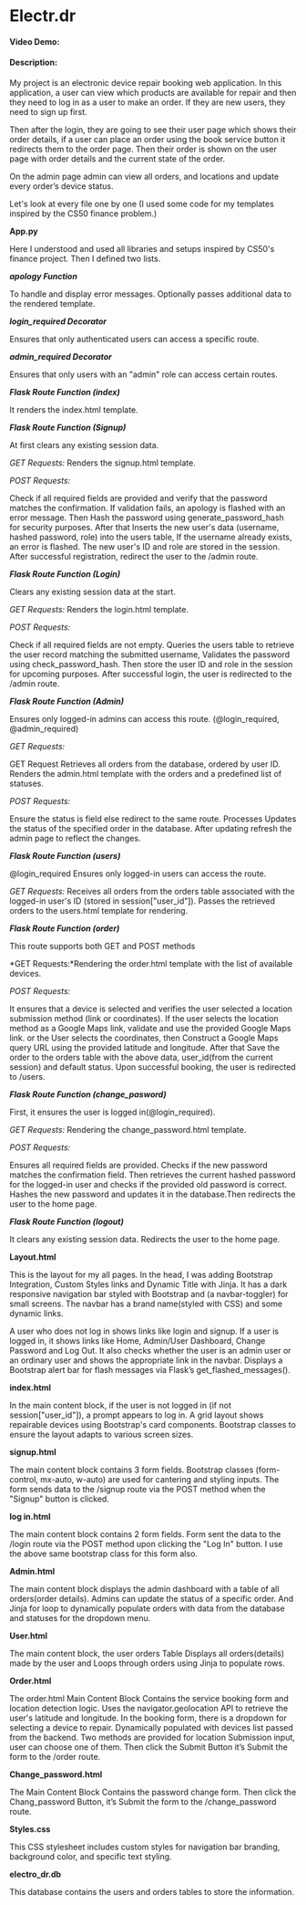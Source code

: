 
# Electr.dr

#### Video Demo:
#### Description:
My project is an electronic device repair booking web application. In this application, a user can view which products are available for repair and then they need to log in as a user to make an order. If they are new users, they need to sign up first.

Then after the login, they are going to see their user page which shows their order details, if a user can place an order using the book service button it redirects them to the order page. Then their order is shown on the user page with order details and the current state of the order.

On the admin page admin can view all orders, and locations and update every order’s device status.

Let's look at every file one by one
(I used some code for my templates inspired by the CS50 finance problem.)

**App.py**

Here I understood and used all libraries and setups inspired by CS50's finance project.
Then I defined two lists.

***apology Function***

To handle and display error messages. Optionally passes additional data to the rendered template.

***login_required Decorator***

Ensures that only authenticated users can access a specific route.

***admin_required Decorator***

Ensures that only users with an "admin" role can access certain routes.

***Flask Route Function (index)***

It renders the index.html template.



***Flask Route Function (Signup)***

At first clears any existing session data.

*GET Requests:* Renders the signup.html template.

*POST Requests:*

Check if all required fields are provided and verify that the password matches the confirmation. If validation fails, an apology is flashed with an error message. Then Hash the password using generate_password_hash for security purposes. After that Inserts the new user's data (username, hashed password, role) into the users table, If the username already exists, an error is flashed. The new user's ID and role are stored in the session. After successful registration, redirect the user to the /admin route.

***Flask Route Function (Login)***

Clears any existing session data at the start.

*GET Requests:* Renders the login.html template.

*POST Requests:*

Check if all required fields are not empty. Queries the users table to retrieve the user record matching the submitted username, Validates the password using check_password_hash. Then store the user ID and role in the session for upcoming purposes. After successful login, the user is redirected to the /admin route.

***Flask Route Function (Admin)***

Ensures only logged-in admins can access this route. (@login_required, @admin_required)

*GET Requests:*

GET Request Retrieves all orders from the database, ordered by user ID. Renders the admin.html template with the orders and a predefined list of statuses.

*POST Requests:*

Ensure the status is field else redirect to the same route. Processes Updates the status of the specified order in the database.  After updating refresh the admin page to reflect the changes.



***Flask Route Function (users)***

@login_required Ensures only logged-in users can access the route.

*GET Requests:*
Receives all orders from the orders table associated with the logged-in user's ID (stored in session["user_id"]). Passes the retrieved orders to the users.html template for rendering.



***Flask Route Function (order)***

This route supports both GET and POST methods

*GET Requests:*Rendering the order.html template with the list of available devices.


*POST Requests:*

It ensures that a device is selected and verifies the user selected a location submission method (link or coordinates). If the user selects the location method as a Google Maps link, validate and use the provided Google Maps link. or the User selects the coordinates, then Construct a Google Maps query URL using the provided latitude and longitude. After that Save the order to the orders table with the above data, user_id(from the current session) and default status. Upon successful booking, the user is redirected to /users.

***Flask Route Function (change_pasword)***

First, it ensures the user is logged in(@login_required).

*GET Requests:* Rendering the change_password.html template.


*POST Requests:*

Ensures all required fields are provided. Checks if the new password matches the confirmation field. Then retrieves the current hashed password for the logged-in user and checks if the provided old password is correct. Hashes the new password and updates it in the database.Then redirects the user to the home page.

***Flask Route Function (logout)***

It clears any existing session data. Redirects the user to the home page.



**Layout.html**

This is the layout for my all pages. In the head, I was adding Bootstrap Integration, Custom Styles links and Dynamic Title with Jinja. It has a dark responsive navigation bar styled with Bootstrap and (a navbar-toggler) for small screens. The navbar has a brand name(styled with CSS) and some dynamic links.

A user who does not log in shows links like login and signup. If a user is logged in, it shows links like Home, Admin/User Dashboard, Change Password and Log Out. It also checks whether the user is an admin user or an ordinary user and shows the appropriate link in the navbar. Displays a Bootstrap alert bar for flash messages via Flask’s get_flashed_messages().

**index.html**

In the main content block, if the user is not logged in (if not session["user_id"]), a prompt appears to log in. A grid layout shows repairable devices using Bootstrap's card components. Bootstrap classes to ensure the layout adapts to various screen sizes.

**signup.html**

The main content block contains 3 form fields. Bootstrap classes (form-control, mx-auto, w-auto) are used for cantering and styling inputs. The form sends data to the /signup route via the POST method when the "Signup" button is clicked.

**log in.html**

The main content block contains 2 form fields. Form sent the data to the /login route via the POST method upon clicking the "Log In" button. I use the above same bootstrap class for this form also.

**Admin.html**

The main content block displays the admin dashboard with a table of all orders(order details). Admins can update the status of a specific order. And Jinja for loop to dynamically populate orders with data from the database and statuses for the dropdown menu.

**User.html**

The main content block, the user orders Table Displays all orders(details) made by the user and  Loops through orders using Jinja to populate rows.

**Order.html**

The order.html Main Content Block Contains the service booking form and location detection logic. Uses the navigator.geolocation API to retrieve the user's latitude and longitude. In the booking form, there is a dropdown for selecting a device to repair. Dynamically populated with devices list passed from the backend. Two methods are provided for location  Submission input, user can choose one of them. Then click the Submit Button it’s Submit the form to the /order route.

**Change_password.html**

The Main Content Block Contains the password change form. Then click the Chang_password Button, it’s Submit the form to the /change_password route.

**Styles.css**

This  CSS stylesheet includes custom styles for navigation bar branding, background color, and specific text styling.

**electro_dr.db**

This database contains the users and orders tables to store the information.



























